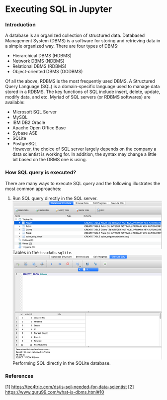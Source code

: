 # Executing SQL in Jupyter
### Introduction
A database is an organized collection of structured data. Databased Management System (DBMS) is a software for storing and retrieving data in a simple organized way. There are four types of DBMS: <br/>
* Hierarchical DBMS (HDBMS)
* Network DBMS (NDBMS)
* Relational DBMS (RDBMS)
* Object-oriented DBMS (OODBMS) <br/>

Of all the above, RDBMS is the most frequently used DBMS. A Structured Query Language (SQL) is a domain-specific language used to manage data stored in a RDBMS. The key functions of SQL include insert, delete, update, modify data, and etc. Myriad of SQL servers (or RDBMS softwares) are available: <br/>

* Microsoft SQL Server
* MySQL
* IBM DB2 Oracle
* Apache Open Office Base
* Sybase ASE
* SQLite
* PostgreSQL <br/>
However, the choice of SQL server largely depends on the company a data scientist is working for. In addition, the syntax may change a little bit based on the DBMS one is using.

### How SQL query is executed?
There are many ways to execute SQL query and the following illustrates the most common approaches:
1. Run SQL query directly in the SQL server.
![Tables in SQLite](/img/sqlite_01.png)<br/>
Tables in the `trackdb.sqlite`.<br/>
![Execute SQL query in SQLite](/img/sqlite_02.png)
Performing SQL directly in the SQLite database.<br/>

### References
[1] https://tec4tric.com/ds/is-sql-needed-for-data-scientist
[2] https://www.guru99.com/what-is-dbms.html#10

